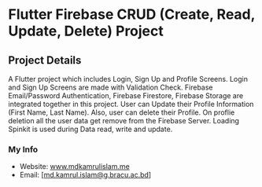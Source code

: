 # Flutter Firebase CRUD (Create, Read, Update, Delete) Project

## Project Details

A Flutter project which includes Login, Sign Up and Profile Screens. Login and Sign Up Screens are made with Validation Check. Firebase Email/Password Authentication, Firebase Firestore, Firebase Storage are integrated together in this project. User can Update their Profile Information (First Name, Last Name). Also, user can delete their Profile. On proflie deletion all the user data get remove from the Firebase Server. Loading Spinkit is used during Data read, write and update.

### My Info

- Website: www.mdkamrulislam.me
- Email: [md.kamrul.islam@g.bracu.ac.bd]

